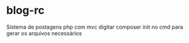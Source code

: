 # blog-rc
Sistema de postagens php com mvc
digitar composer init no cmd para gerar os arquivos necessários
